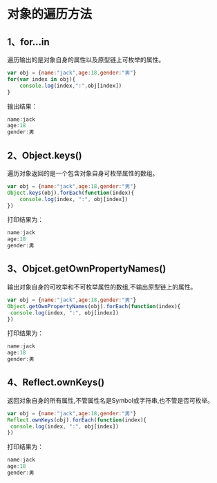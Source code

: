 # 对象的遍历方法

## 1、for...in

遍历输出的是对象自身的属性以及原型链上可枚举的属性。

```js
var obj = {name:"jack",age:18,gender:"男"}
for(var index in obj){
    console.log(index,":",obj[index])
}
```

输出结果：

```js
name:jack
age:18
gender:男
```

## 2、Object.keys()

遍历对象返回的是一个包含对象自身可枚举属性的数组。

```js
var obj = {name:"jack",age:18,gender:"男"}
Object.keys(obj).forEach(function(index){
    console.log(index, ":", obj[index])
})
```

打印结果为：

```js
name:jack
age:18
gender:男
```

## 3、Objcet.getOwnPropertyNames()

输出对象自身的可枚举和不可枚举属性的数组,不输出原型链上的属性。

```js
var obj = {name:"jack",age:18,gender:"男"}
Object.getOwnPropertyNames(obj).forEach(function(index){
 console.log(index, ":", obj[index])
})
```

打印结果为：

```js
name:jack
age:18
gender:男
```

## 4、Reflect.ownKeys()

返回对象自身的所有属性,不管属性名是Symbol或字符串,也不管是否可枚举。

```js
var obj = {name:"jack",age:18,gender:"男"}
Reflect.ownKeys(obj).forEach(function(index){
 console.log(index, ":", obj[index])
})
```

打印结果为：

```js
name:jack
age:18
gender:男
```


